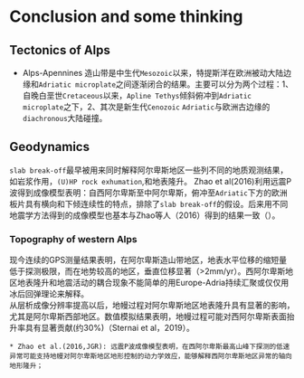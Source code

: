 # Conclusion and some thinking
## Tectonics of Alps 
* Alps-Apennines 造山带是中生代`Mesozoic`以来，特提斯洋在欧洲被动大陆边缘和`Adriatic microplate`之间逐渐闭合的结果。主要可以分为两个过程：1、自晚白垩世`Cretaceous`以来，`Apline Tethys`倾斜俯冲到`Adriatic microplate`之下，2、其次是新生代`Cenozoic` `Adriatic`与欧洲古边缘的`diachronous`大陆碰撞。
## Geodynamics
`slab break-off`最早被用来同时解释阿尔卑斯地区一些列不同的地质观测结果，如岩浆作用，`(U)HP rock exhumation`,和地表隆升。
Zhao et al(2016)利用远震P波得到成像模型表明：自西阿尔卑斯至中阿尔卑斯，俯冲至`Adriatic`下方的欧洲板片具有横向和下倾连续性的特点，排除了`slab break-off`的假设。后来用不同地震学方法得到的成像模型也基本与Zhao等人（2016）得到的结果一致（）。
### Topography of western  Alps
现今连续的GPS测量结果表明，在阿尔卑斯造山带地区，地表水平位移的缩短量低于探测极限，而在地势较高的地区，垂直位移显著（>2mm/yr）。西阿尔卑斯地区地表隆升和地震活动的耦合现象不能简单的用Europe-Adria持续汇聚或仅仅用冰后回弹理论来解释。  
从层析成像分辨率提高以后，地幔过程对阿尔卑斯地区地表隆升具有显著的影响，尤其是阿尔卑斯西部地区。数值模拟结果表明，地幔过程可能对西阿尔卑斯表面抬升率具有显著贡献(约30%)（Sternai et al，2019）。
```
* Zhao et al.(2016,JGR): 远震P波成像模型表明，在西阿尔卑斯最高山峰下探测的低速异常可能支持地幔对阿尔卑斯地区地形控制的动力学效应，能够解释西阿尔卑斯地区异常的轴向地形隆升；
```
